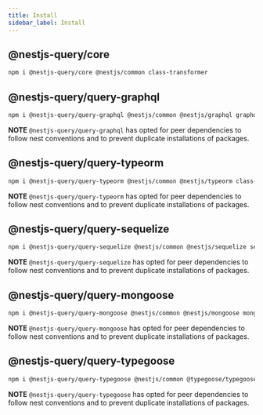 ```yaml
---
title: Install
sidebar_label: Install
---
```


## @nestjs-query/core

```sh
npm i @nestjs-query/core @nestjs/common class-transformer
```

## @nestjs-query/query-graphql

```sh
npm i @nestjs-query/query-graphql @nestjs/common @nestjs/graphql graphql graphql-relay graphql-subscriptions class-transformer class-validator dataloader
```

**NOTE** `@nestjs-query/query-graphql` has opted for peer dependencies to follow nest conventions and to prevent duplicate installations of packages.

## @nestjs-query/query-typeorm

```sh
npm i @nestjs-query/query-typeorm @nestjs/common @nestjs/typeorm class-transformer typeorm
```

**NOTE** `@nestjs-query/query-typeorm` has opted for peer dependencies to follow nest conventions and to prevent duplicate installations of packages.

## @nestjs-query/query-sequelize

```sh
npm i @nestjs-query/query-sequelize @nestjs/common @nestjs/sequelize sequelize sequelize-typescript
```

**NOTE** `@nestjs-query/query-sequelize` has opted for peer dependencies to follow nest conventions and to prevent duplicate installations of packages.

## @nestjs-query/query-mongoose

```sh
npm i @nestjs-query/query-mongoose @nestjs/common @nestjs/mongoose mongoose mongodb
```

**NOTE** `@nestjs-query/query-mongoose` has opted for peer dependencies to follow nest conventions and to prevent duplicate installations of packages.

## @nestjs-query/query-typegoose

```sh
npm i @nestjs-query/query-typegoose @nestjs/common @typegoose/typegoose nestjs-typegoose mongoose mongodb
```

**NOTE** `@nestjs-query/query-typegoose` has opted for peer dependencies to follow nest conventions and to prevent duplicate installations of packages.
